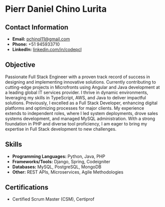 # Pierr Daniel Chino Lurita

## Contact Information
- **Email:** pchinol11@gmail.com
- **Phone:** +51 945933710
- **LinkedIn:** [linkedin.com/in/codepcl](https://www.linkedin.com/in/codepcl)

## Objective
Passionate Full Stack Engineer with a proven track record of success in designing and implementing innovative solutions. Currently contributing to cutting-edge projects in Microfronts using Angular and Java development at a leading global IT services provider. I thrive in dynamic environments, leveraging my skills in TypeScript, AWS, and Java to deliver impactful solutions. Previously, I excelled as a Full Stack Developer, enhancing digital platforms and optimizing processes for major clients. My experience extends to independent roles, where I led system deployments, drove sales systems development, and managed MySQL administration. With a strong foundation in PHP and diverse tool proficiency, I am eager to bring my expertise in Full Stack development to new challenges.

## Skills
- **Programming Languages:** Python, Java, PHP
- **Frameworks/Tools:** Django, Spring, Codeigniter
- **Databases:** MySQL, PostgreSQL, MongoDB
- **Other:** REST APIs, Microservices, Agile Methodologies

## Certifications
- Certified Scrum Master (CSM), Certiprof
